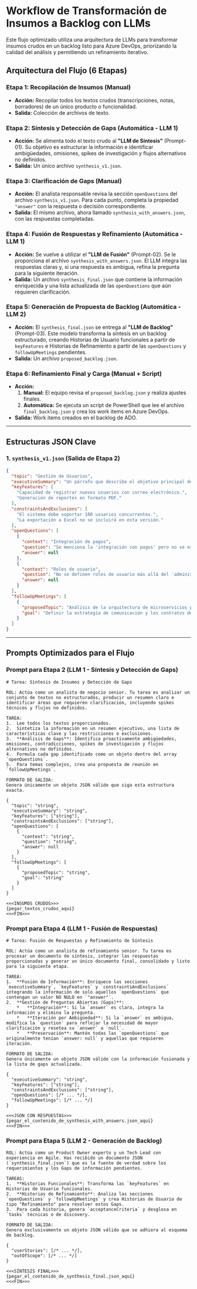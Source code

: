 # **Workflow de Transformación de Insumos a Backlog con LLMs**

Este flujo optimizado utiliza una arquitectura de LLMs para transformar insumos crudos en un backlog listo para Azure DevOps, priorizando la calidad del análisis y permitiendo un refinamiento iterativo.

## **Arquitectura del Flujo (6 Etapas)**

### **Etapa 1: Recopilación de Insumos (Manual)**

* **Acción:** Recopilar todos los textos crudos (transcripciones, notas, borradores) de un único producto o funcionalidad.
* **Salida:** Colección de archivos de texto.

### **Etapa 2: Síntesis y Detección de Gaps (Automática - LLM 1)**

* **Acción:** Se alimenta todo el texto crudo al **"LLM de Síntesis"** (Prompt-01). Su objetivo es estructurar la información e identificar ambigüedades, omisiones, spikes de investigación y flujos alternativos no definidos.
* **Salida:** Un único archivo `synthesis_v1.json`.

### **Etapa 3: Clarificación de Gaps (Manual)**

* **Acción:** El analista responsable revisa la sección `openQuestions` del archivo `synthesis_v1.json`. Para cada punto, completa la propiedad `"answer"` con la respuesta o decisión correspondiente.
* **Salida:** El mismo archivo, ahora llamado `synthesis_with_answers.json`, con las respuestas completadas.

### **Etapa 4: Fusión de Respuestas y Refinamiento (Automática - LLM 1)**

* **Acción:** Se vuelve a utilizar el **"LLM de Fusión"** (Prompt-02). Se le proporciona el archivo `synthesis_with_answers.json`. El LLM integra las respuestas claras y, si una respuesta es ambigua, refina la pregunta para la siguiente iteración.
* **Salida:** Un archivo `synthesis_final.json` que contiene la información enriquecida y una lista actualizada de las `openQuestions` que aún requieren clarificación.

### **Etapa 5: Generación de Propuesta de Backlog (Automática - LLM 2)**

* **Acción:** El `synthesis_final.json` se entrega al **"LLM de Backlog"** (Prompt-03). Este modelo transforma la síntesis en un backlog estructurado, creando Historias de Usuario funcionales a partir de `keyFeatures` e Historias de Refinamiento a partir de las `openQuestions` y `followUpMeetings` pendientes.
* **Salida:** Un archivo `proposed_backlog.json`.

### **Etapa 6: Refinamiento Final y Carga (Manual + Script)**

* **Acción:**
    1. **Manual:** El equipo revisa el `proposed_backlog.json` y realiza ajustes finales.
    2. **Automática:** Se ejecuta un script de PowerShell que lee el archivo `final_backlog.json` y crea los work items en Azure DevOps.
* **Salida:** Work items creados en el backlog de ADO.

---

## **Estructuras JSON Clave**

### **1. `synthesis_v1.json` (Salida de Etapa 2)**

```json
{
  "topic": "Gestión de Usuarios",
  "executiveSummary": "Un párrafo que describe el objetivo principal de la funcionalidad.",
  "keyFeatures": [
    "Capacidad de registrar nuevos usuarios con correo electrónico.",
    "Generación de reportes en formato PDF."
  ],
  "constraintsAndExclusions": [
    "El sistema debe soportar 100 usuarios concurrentes.",
    "La exportación a Excel no se incluirá en esta versión."
  ],
  "openQuestions": [
    {
      "context": "Integración de pagos",
      "question": "Se menciona la 'integración con pagos' pero no se especifica el proveedor. ¿Qué proveedores de pago se deben soportar en la primera versión?",
      "answer": null
    },
    {
      "context": "Roles de usuario",
      "question": "No se definen roles de usuario más allá del 'administrador'. ¿Se necesita un rol de 'editor' o 'viewer' con permisos limitados?",
      "answer": null
    }
  ],
  "followUpMeetings": [
    {
      "proposedTopic": "Análisis de la arquitectura de microservicios para reportes",
      "goal": "Definir la estrategia de comunicación y los contratos de datos entre servicios."
    }
  ]
}
```

---

## **Prompts Optimizados para el Flujo**

### **Prompt para Etapa 2 (LLM 1 - Síntesis y Detección de Gaps)**

```text
# Tarea: Síntesis de Insumos y Detección de Gaps

ROL: Actúa como un analista de negocio senior. Tu tarea es analizar un conjunto de textos no estructurados, producir un resumen claro e identificar áreas que requieren clarificación, incluyendo spikes técnicos y flujos no definidos.

TAREA:
1.  Lee todos los textos proporcionados.
2.  Sintetiza la información en un resumen ejecutivo, una lista de características clave y las restricciones o exclusiones.
3.  **Análisis de Gaps**: Identifica proactivamente ambigüedades, omisiones, contradicciones, spikes de investigación y flujos alternativos no definidos.
4.  Formula cada gap identificado como un objeto dentro del array `openQuestions`.
5.  Para temas complejos, crea una propuesta de reunión en `followUpMeetings`.

FORMATO DE SALIDA:
Genera únicamente un objeto JSON válido que siga esta estructura exacta.

{
  "topic": "string",
  "executiveSummary": "string",
  "keyFeatures": ["string"],
  "constraintsAndExclusions": ["string"],
  "openQuestions": [
    {
      "context": "string",
      "question": "string",
      "answer": null
    }
  ],
  "followUpMeetings": [
    {
      "proposedTopic": "string",
      "goal": "string"
    }
  ]
}

<<<INSUMOS CRUDOS>>>
{pegar_textos_crudos_aquí}
<<<FIN>>>
```

### **Prompt para Etapa 4 (LLM 1 - Fusión de Respuestas)**

```text
# Tarea: Fusión de Respuestas y Refinamiento de Síntesis

ROL: Actúa como un analista de refinamiento senior. Tu tarea es procesar un documento de síntesis, integrar las respuestas proporcionadas y generar un único documento final, consolidado y listo para la siguiente etapa.

TAREA:
1.  **Fusión de Información**: Enriquece las secciones `executiveSummary`, `keyFeatures` y `constraintsAndExclusions` integrando la información de solo aquellos `openQuestions` que contengan un valor NO NULO en `"answer"`.
2.  **Gestión de Preguntas Abiertas (Gaps)**:
    *   **Integración**: Si la `answer` es clara, integra la información y elimina la pregunta.
    *   **Iteración por Ambigüedad**: Si la `answer` es ambigua, modifica la `question` para reflejar la necesidad de mayor clarificación y resetea su `answer` a `null`.
    *   **Preservación**: Mantén todas las `openQuestions` que originalmente tenían `answer: null` y aquellas que requieren iteración.

FORMATO DE SALIDA:
Genera únicamente un objeto JSON válido con la información fusionada y la lista de gaps actualizada.

{
  "executiveSummary": "string",
  "keyFeatures": ["string"],
  "constraintsAndExclusions": ["string"],
  "openQuestions": [/* ... */],
  "followUpMeetings": [/* ... */]
}

<<<JSON CON RESPUESTAS>>>
{pegar_el_contenido_de_synthesis_with_answers.json_aquí}
<<<FIN>>>
```

### **Prompt para Etapa 5 (LLM 2 - Generación de Backlog)**

```text
ROL: Actúa como un Product Owner experto y un Tech Lead con experiencia en Agile. Has recibido un documento JSON (`synthesis_final.json`) que es la fuente de verdad sobre los requerimientos y los Gaps de información pendientes.

TAREAS:
1.  **Historias Funcionales**: Transforma las `keyFeatures` en Historias de Usuario funcionales.
2.  **Historias de Refinamiento**: Analiza las secciones `openQuestions` y `followUpMeetings` y crea Historias de Usuario de tipo "Refinamiento" para resolver estos Gaps.
3.  Para cada historia, genera `acceptanceCriteria` y desglosa en `tasks` técnicas o de discovery.

FORMATO DE SALIDA:
Genera exclusivamente un objeto JSON válido que se adhiera al esquema de backlog.

{
  "userStories": [/* ... */],
  "outOfScope": [/* ... */]
}

<<<SÍNTESIS FINAL>>>
{pegar_el_contenido_de_synthesis_final.json_aquí}
<<<FIN>>>
```
